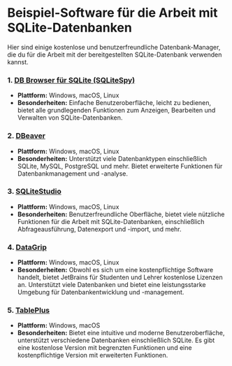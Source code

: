 
# Beispiel-Software für die Arbeit mit SQLite-Datenbanken

Hier sind einige kostenlose und benutzerfreundliche Datenbank-Manager, die du für die Arbeit mit der bereitgestellten SQLite-Datenbank verwenden kannst.

### 1. [DB Browser für SQLite (SQLiteSpy)](https://sqlitebrowser.org/)
   - **Plattform:** Windows, macOS, Linux
   - **Besonderheiten:** Einfache Benutzeroberfläche, leicht zu bedienen, bietet alle grundlegenden Funktionen zum Anzeigen, Bearbeiten und Verwalten von SQLite-Datenbanken.

### 2. [DBeaver](https://dbeaver.io/)
   - **Plattform:** Windows, macOS, Linux
   - **Besonderheiten:** Unterstützt viele Datenbanktypen einschließlich SQLite, MySQL, PostgreSQL und mehr. Bietet erweiterte Funktionen für Datenbankmanagement und -analyse.

### 3. [SQLiteStudio](https://sqlitestudio.pl/)
   - **Plattform:** Windows, macOS, Linux
   - **Besonderheiten:** Benutzerfreundliche Oberfläche, bietet viele nützliche Funktionen für die Arbeit mit SQLite-Datenbanken, einschließlich Abfrageausführung, Datenexport und -import, und mehr.

### 4. [DataGrip](https://www.jetbrains.com/datagrip/)
   - **Plattform:** Windows, macOS, Linux
   - **Besonderheiten:** Obwohl es sich um eine kostenpflichtige Software handelt, bietet JetBrains für Studenten und Lehrer kostenlose Lizenzen an. Unterstützt viele Datenbanken und bietet eine leistungsstarke Umgebung für Datenbankentwicklung und -management.

### 5. [TablePlus](https://tableplus.com/)
   - **Plattform:** Windows, macOS
   - **Besonderheiten:** Bietet eine intuitive und moderne Benutzeroberfläche, unterstützt verschiedene Datenbanken einschließlich SQLite. Es gibt eine kostenlose Version mit begrenzten Funktionen und eine kostenpflichtige Version mit erweiterten Funktionen.
